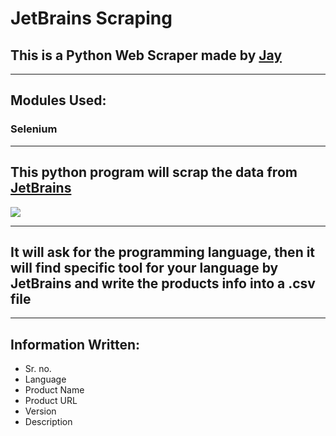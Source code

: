 # JetBrains Scraping
## This is a Python Web Scraper made by [Jay](https:/github.com/Jay-Karia)
___
## Modules Used:
### Selenium

___
## This python program will scrap the data from [JetBrains](https:/jetbrains.com/products/)
![](https://www.jetbrains.com/company/brand/img/logo6.svg)
___
## It will ask for the programming language, then it will find specific tool for your language by JetBrains and write the products info into a .csv file
___
## Information Written:
- Sr. no.
- Language
- Product Name
- Product URL
- Version
- Description
